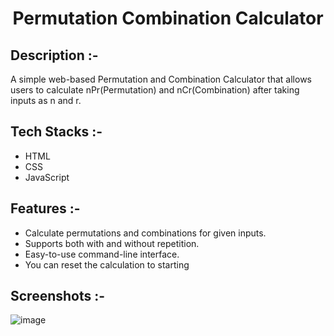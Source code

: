 # <p align="center">Permutation Combination Calculator</div>

## Description :-

A simple web-based Permutation and Combination Calculator that allows users to calculate nPr(Permutation) and nCr(Combination) after taking inputs as n and r.

## Tech Stacks :-

- HTML
- CSS
- JavaScript

## Features :-

- Calculate permutations and combinations for given inputs.
- Supports both with and without repetition.
- Easy-to-use command-line interface.
- You can reset the calculation to starting

## Screenshots :-

![image](https://github.com/Rakesh9100/CalcDiverse/assets/73993775/8aaf669f-73e1-44a0-8bc9-8b54d946423e)
